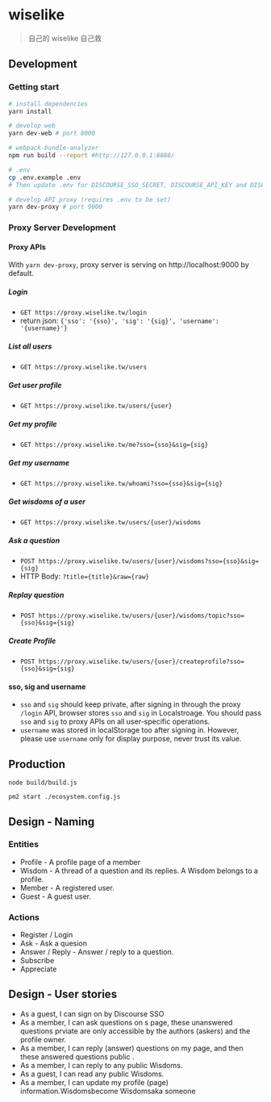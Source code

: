 # wiselike

> 自己的 wiselike 自己救

## Development

### Getting start

``` bash
# install dependencies
yarn install

# develop web
yarn dev-web # port 8000

# webpack-bundle-analyzer
npm run build --report #http://127.0.0.1:8888/

# .env
cp .env.example .env
# Then update .env for DISCOURSE_SSO_SECRET, DISCOURSE_API_KEY and DISCOURSE_API_USERNAME

# develop API proxy (requires .env to be set)
yarn dev-proxy # port 9000
```

### Proxy Server Development

#### Proxy APIs

With `yarn dev-proxy`, proxy server is serving on http://localhost:9000 by default.

##### Login
 - `GET https://proxy.wiselike.tw/login`
 - return json: `{'sso': '{sso}', 'sig': '{sig}', 'username': '{username}'}`

##### List all users
 - `GET https://proxy.wiselike.tw/users`

##### Get user profile
 - `GET https://proxy.wiselike.tw/users/{user}`

##### Get my profile
 - `GET https://proxy.wiselike.tw/me?sso={sso}&sig={sig}`

##### Get my username
 - `GET https://proxy.wiselike.tw/whoami?sso={sso}&sig={sig}`

##### Get wisdoms of a user
 - `GET https://proxy.wiselike.tw/users/{user}/wisdoms`

##### Ask a question
 - `POST https://proxy.wiselike.tw/users/{user}/wisdoms?sso={sso}&sig={sig}`
 - HTTP Body: `?title={title}&raw={raw}`

##### Replay question
 - `POST https://proxy.wiselike.tw/users/{user}/wisdoms/topic?sso={sso}&sig={sig}`

##### Create Profile
 - `POST https://proxy.wiselike.tw/users/{user}/createprofile?sso={sso}&sig={sig}`


#### sso, sig and username

 - `sso` and `sig` should keep private, after signing in through the proxy `/login` API, browser stores `sso` and `sig` in Localstroage. You should pass `sso` and `sig` to proxy APIs on all user-specific operations. 
 - `username` was stored in localStorage too after signing in. However, please use `username` only for display purpose, never trust its value.


## Production

`node build/build.js`

`pm2 start ./ecosystem.config.js`


## Design - Naming

### Entities

 - Profile - A profile page of a member
 - Wisdom - A thread of a question and its replies. A Wisdom belongs to a profile.
 - Member - A registered user.
 - Guest - A guest user.

### Actions

 - Register / Login
 - Ask - Ask a quesion
 - Answer / Reply - Answer / reply to a question.
 - Subscribe
 - Appreciate

## Design - User stories

 - As a guest, I can sign on by Discourse SSO
 - As a member, I can ask questions on s page, these unanswered questions prviate  are only accessible by the authors (askers) and the profile owner.
 - As a member, I can reply (answer) questions on my page, and then these answered questions public .
 - As a member, I can reply to any public Wisdoms.
 - As a guest, I can read any public Wisdoms.
 - As a member, I can update my profile (page) information.Wisdomsbecome Wisdomsaka someone
